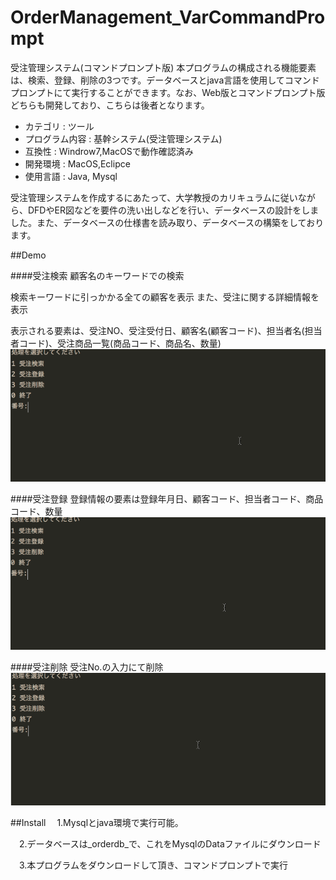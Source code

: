 # OrderManagement_VarCommandPrompt

受注管理システム(コマンドプロンプト版)
本プログラムの構成される機能要素は、検索、登録、削除の3つです。データベースとjava言語を使用してコマンドプロンプトにて実行することができます。なお、Web版とコマンドプロンプト版どちらも開発しており、こちらは後者となります。


* カテゴリ : ツール
* プログラム内容 : 基幹システム(受注管理システム)
* 互換性 : Windrow7,MacOSで動作確認済み 
* 開発環境 : MacOS,Eclipce
* 使用言語 : Java, Mysql


受注管理システムを作成するにあたって、大学教授のカリキュラムに従いながら、DFDやER図などを要件の洗い出しなどを行い、データベースの設計をしました。また、データベースの仕様書を読み取り、データベースの構築をしております。

##Demo

####受注検索
顧客名のキーワードでの検索

検索キーワードに引っかかる全ての顧客を表示
また、受注に関する詳細情報を表示

表示される要素は、受注NO、受注受付日、顧客名(顧客コード)、担当者名(担当者コード)、受注商品一覧(商品コード、商品名、数量)
<img src="https://github.com/masapixyon/OrderManagement_VarCommandPrompt/blob/master/gif/Search.gif" width="700">

####受注登録
登録情報の要素は登録年月日、顧客コード、担当者コード、商品コード、数量
<img src="https://github.com/masapixyon/OrderManagement_VarCommandPrompt/blob/master/gif/Registration.gif" width="700">

####受注削除
受注No.の入力にて削除
<img src="https://github.com/masapixyon/OrderManagement_VarCommandPrompt/blob/master/gif/Deletion.gif" width="700">


##Install
　1.Mysqlとjava環境で実行可能。

　2.データベースは_orderdb_で、これをMysqlのDataファイルにダウンロード

　3.本プログラムをダウンロードして頂き、コマンドプロンプトで実行
